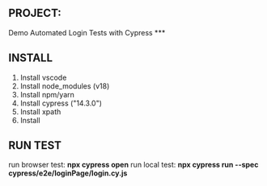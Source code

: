 ## PROJECT: 
  Demo Automated Login Tests with Cypress ***
## INSTALL 
1. Install vscode
2. Install node_modules (v18)
3. Install npm/yarn
4. Install cypress ("14.3.0")
5. Install xpath
7. Install 
## RUN TEST
run browser test: **npx cypress open** 
run local test: **npx cypress run --spec cypress/e2e/loginPage/login.cy.js**